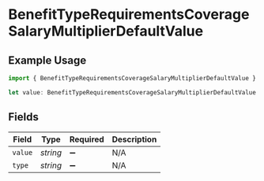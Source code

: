 # BenefitTypeRequirementsCoverageSalaryMultiplierDefaultValue

## Example Usage

```typescript
import { BenefitTypeRequirementsCoverageSalaryMultiplierDefaultValue } from "@gusto/embedded-api/models/components";

let value: BenefitTypeRequirementsCoverageSalaryMultiplierDefaultValue = {};
```

## Fields

| Field              | Type               | Required           | Description        |
| ------------------ | ------------------ | ------------------ | ------------------ |
| `value`            | *string*           | :heavy_minus_sign: | N/A                |
| `type`             | *string*           | :heavy_minus_sign: | N/A                |